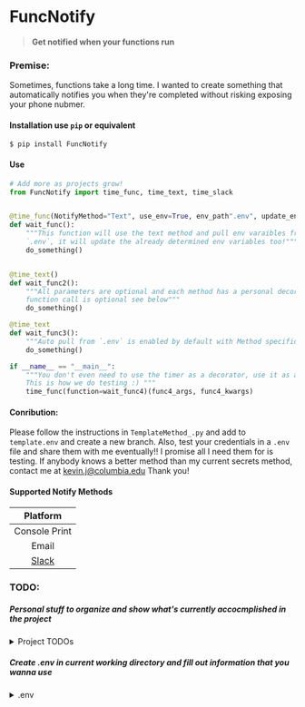 # FuncNotify
> **Get notified when your functions run**
### **Premise:**
Sometimes, functions take a long time. I wanted to create something that automatically notifies you when they're completed without risking exposing your phone nubmer.

#### Installation use `pip` or equivalent
```$ pip install FuncNotify```

#### Use
```python
# Add more as projects grow!
from FuncNotify import time_func, time_text, time_slack


@time_func(NotifyMethod="Text", use_env=True, env_path".env", update_env=True, cellphone="8001234567")
def wait_func():
    """This function will use the text method and pull env varaibles from
    `.env`, it will update the already determined env variables too!"""
    do_something()


@time_text()
def wait_func2():
    """All parameters are optional and each method has a personal decorator, even the 
    function call is optional see below"""
    do_something()

@time_text
def wait_func3():
    """Auto pull from `.env` is enabled by default with Method specific time decorators"""
    do_something()

if __name__ == "__main__":
    """You don't even need to use the timer as a decorator, use it as a normal function
    This is how we do testing :) """
    time_func(function=wait_func4)(func4_args, func4_kwargs)
```

#### Conribution:
Please follow the instructions in ```TemplateMethod_.py``` and add to ```template.env``` and create a new branch. Also, test your credentials in a `.env` file and share them with me eventually!! I promise all I need them for is testing. If anybody knows a better method than my current secrets method, contact me at kevin.j@columbia.edu Thank you!

#### Supported Notify Methods
|               Platform                |
| :-----------------------------------: |
|            Console Print              |
|            Email                      |
|        [Slack](https://slack.com/)    |

### **TODO:**
##### Personal stuff to organize and show what's currently accocmplished in the project
<details>
<summary>Project TODOs</summary>
<br>

**Admin stuff/documentation**
- [ ]  Complete ReadMe
- [x]  Remove my environment variables
- [X]  Document environment variables
- [X]  Write some tests

**Code stuff**
- [x] Add support for texts
- [x] Add support for slack
- [x] Add Default notify
- [x] Add ENV variable support
- [x] Use user email to search for slackID
- [x] Add generic decorator support
- [X] Add arguments to decorator support so you can specify keyword arguments like "(email={email}, token={token})"
- [X] Add .env support
- [X] Write Tests
- [X] Add logger support
- [X] Dropped support for 2.7, too annoying to mantain as metaclass was different
- [X] Made super easy to add to (automated imports, define the decorator at the same time).
- [X] Separate tests
- [X] GitHub action auto deploymentt
- [ ] Add Microsoft teams
- [ ] Add Some other 
</br>
</details>

##### Create .env in current working directory and fill out information that you wanna use

<details>
<summary>.env</summary>
<a href="https://raw.githubusercontent.com/kevinfjiang/FuncNotify/master/template.env">Strongly encourage copying this template</a>

</details>